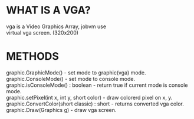 # WHAT IS A VGA?
vga is a Video Graphics Array, jobvm use<br>
virtual vga screen. (320x200)
# METHODS
graphic.GraphicMode() - set mode to graphic(vga) mode.<br>
graphic.ConsoleMode() - set mode to console mode.<br>
graphic.isConsoleMode() : boolean - return true if current mode is console mode.<br>
graphic.setPixel(int x, int y, short color) - draw colorerd pixel on x, y.<br>
graphic.ConvertColor(short classic) : short - returns converted vga color.<br>
graphic.Draw(Graphics g) - draw vga screen.
